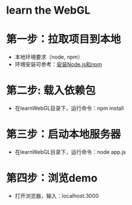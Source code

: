 # learn the WebGL
# 第一步：拉取项目到本地
* 本地环境要求（node, npm）
* 环境安装可参考：[安装Node.js和npm](https://www.liaoxuefeng.com/wiki/001434446689867b27157e896e74d51a89c25cc8b43bdb3000/00143450141843488beddae2a1044cab5acb5125baf0882000)
# 第二步: 载入依赖包
*  在learnWebGL目录下，运行命令：npm install
# 第三步：启动本地服务器
* 在learnWebGL目录下，运行命令：node app.js
# 第四步：浏览demo
* 打开浏览器，输入：localhost:3000